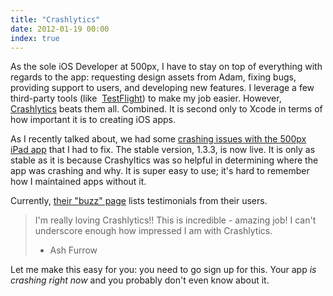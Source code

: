 ```yaml
---
title: "Crashlytics"
date: 2012-01-19 00:00
index: true
---
```


As the sole iOS Developer at 500px, I have to stay on top of everything with regards to the app: requesting design assets from Adam, fixing bugs, providing support to users, and developing new features. I leverage a few third-party tools (like&nbsp; [TestFlight](http://testflightapp.com)) to make my job easier. However, [Crashlytics](http://www.crashlytics.com/)&nbsp;beats them all. Combined. It is second only to Xcode in terms of how important it is to creating iOS apps.

As I recently talked about, we had some [crashing issues with the 500px iPad app](/blog/walk-dont-run-a-cautionary-tale-of-ios-app-store-approval/)&nbsp;that I had to fix. The stable version, 1.3.3, is now live. It is only as stable as it is because Crashyltics was so helpful in determining where the app was crashing and why. It is super easy to use; it's hard to remember how I maintained apps without it.

Currently, [their "buzz" page](http://beta.crashlytics.com/buzz/) lists testimonials from their users.

> I'm really loving Crashlytics!! This is incredible - amazing job! I can't underscore enough how impressed I am with Crashlytics.
> 
> - Ash Furrow

Let me make this easy for you: you need to go sign up for this. Your app _is crashing right now_&nbsp;and you probably don't even know about it.

<!-- more -->
